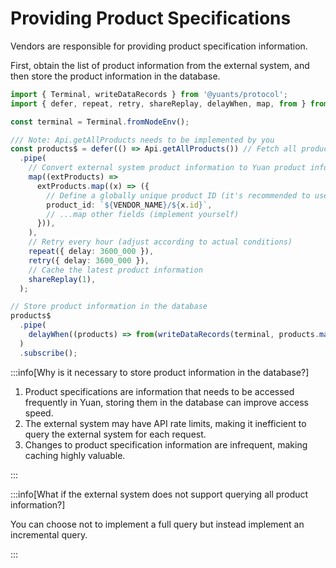 # Providing Product Specifications

Vendors are responsible for providing product specification information.

First, obtain the list of product information from the external system, and then store the product information in the database.

```ts
import { Terminal, writeDataRecords } from '@yuants/protocol';
import { defer, repeat, retry, shareReplay, delayWhen, map, from } from 'rxjs';

const terminal = Terminal.fromNodeEnv();

/// Note: Api.getAllProducts needs to be implemented by you
const products$ = defer(() => Api.getAllProducts()) // Fetch all product information from the external system API
  .pipe(
    // Convert external system product information to Yuan product information
    map((extProducts) =>
      extProducts.map((x) => ({
        // Define a globally unique product ID (it's recommended to use the vendor's name as a prefix)
        product_id: `${VENDOR_NAME}/${x.id}`,
        // ...map other fields (implement yourself)
      })),
    ),
    // Retry every hour (adjust according to actual conditions)
    repeat({ delay: 3600_000 }),
    retry({ delay: 3600_000 }),
    // Cache the latest product information
    shareReplay(1),
  );

// Store product information in the database
products$
  .pipe(
    delayWhen((products) => from(writeDataRecords(terminal, products.map(getDataRecordWrapper('product')!)))),
  )
  .subscribe();
```

:::info[Why is it necessary to store product information in the database?]

1. Product specifications are information that needs to be accessed frequently in Yuan, storing them in the database can improve access speed.
2. The external system may have API rate limits, making it inefficient to query the external system for each request.
3. Changes to product specification information are infrequent, making caching highly valuable.

:::

:::info[What if the external system does not support querying all product information?]

You can choose not to implement a full query but instead implement an incremental query.

:::
